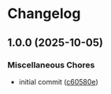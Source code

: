 # Changelog

## 1.0.0 (2025-10-05)


### Miscellaneous Chores

* initial commit ([c60580e](https://github.com/sysmatter/laravel-navigation/commit/c60580e1512a50982bcba554222fda7795314ea5))
